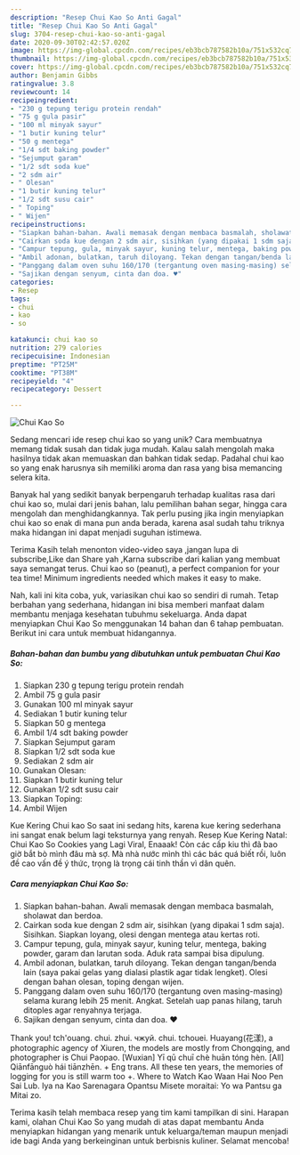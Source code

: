 ```yaml
---
description: "Resep Chui Kao So Anti Gagal"
title: "Resep Chui Kao So Anti Gagal"
slug: 3704-resep-chui-kao-so-anti-gagal
date: 2020-09-30T02:42:57.020Z
image: https://img-global.cpcdn.com/recipes/eb3bcb787582b10a/751x532cq70/chui-kao-so-foto-resep-utama.jpg
thumbnail: https://img-global.cpcdn.com/recipes/eb3bcb787582b10a/751x532cq70/chui-kao-so-foto-resep-utama.jpg
cover: https://img-global.cpcdn.com/recipes/eb3bcb787582b10a/751x532cq70/chui-kao-so-foto-resep-utama.jpg
author: Benjamin Gibbs
ratingvalue: 3.8
reviewcount: 14
recipeingredient:
- "230 g tepung terigu protein rendah"
- "75 g gula pasir"
- "100 ml minyak sayur"
- "1 butir kuning telur"
- "50 g mentega"
- "1/4 sdt baking powder"
- "Sejumput garam"
- "1/2 sdt soda kue"
- "2 sdm air"
- " Olesan"
- "1 butir kuning telur"
- "1/2 sdt susu cair"
- " Toping"
- " Wijen"
recipeinstructions:
- "Siapkan bahan-bahan. Awali memasak dengan membaca basmalah, sholawat dan berdoa."
- "Cairkan soda kue dengan 2 sdm air, sisihkan (yang dipakai 1 sdm saja). Sisihkan. Siapkan loyang, olesi dengan mentega atau kertas roti."
- "Campur tepung, gula, minyak sayur, kuning telur, mentega, baking powder, garam dan larutan soda. Aduk rata sampai bisa dipulung."
- "Ambil adonan, bulatkan, taruh diloyang. Tekan dengan tangan/benda lain (saya pakai gelas yang dialasi plastik agar tidak lengket). Olesi dengan bahan olesan, toping dengan wijen."
- "Panggang dalam oven suhu 160/170 (tergantung oven masing-masing) selama kurang lebih 25 menit. Angkat. Setelah uap panas hilang, taruh ditoples agar renyahnya terjaga."
- "Sajikan dengan senyum, cinta dan doa. ♥️"
categories:
- Resep
tags:
- chui
- kao
- so

katakunci: chui kao so 
nutrition: 279 calories
recipecuisine: Indonesian
preptime: "PT25M"
cooktime: "PT38M"
recipeyield: "4"
recipecategory: Dessert

---
```



![Chui Kao So](https://img-global.cpcdn.com/recipes/eb3bcb787582b10a/751x532cq70/chui-kao-so-foto-resep-utama.jpg)

Sedang mencari ide resep chui kao so yang unik? Cara membuatnya memang tidak susah dan tidak juga mudah. Kalau salah mengolah maka hasilnya tidak akan memuaskan dan bahkan tidak sedap. Padahal chui kao so yang enak harusnya sih memiliki aroma dan rasa yang bisa memancing selera kita.

Banyak hal yang sedikit banyak berpengaruh terhadap kualitas rasa dari chui kao so, mulai dari jenis bahan, lalu pemilihan bahan segar, hingga cara mengolah dan menghidangkannya. Tak perlu pusing jika ingin menyiapkan chui kao so enak di mana pun anda berada, karena asal sudah tahu triknya maka hidangan ini dapat menjadi suguhan istimewa.

Terima Kasih telah menonton video-video saya ,jangan lupa di subscribe,Like dan Share yah ,Karna subscribe dari kalian yang membuat saya semangat terus. Chui kao so (peanut), a perfect companion for your tea time! Minimum ingredients needed which makes it easy to make.


Nah, kali ini kita coba, yuk, variasikan chui kao so sendiri di rumah. Tetap berbahan yang sederhana, hidangan ini bisa memberi manfaat dalam membantu menjaga kesehatan tubuhmu sekeluarga. Anda dapat menyiapkan Chui Kao So menggunakan 14 bahan dan 6 tahap pembuatan. Berikut ini cara untuk membuat hidangannya.

<!--inarticleads1-->

##### Bahan-bahan dan bumbu yang dibutuhkan untuk pembuatan Chui Kao So:

1. Siapkan 230 g tepung terigu protein rendah
1. Ambil 75 g gula pasir
1. Gunakan 100 ml minyak sayur
1. Sediakan 1 butir kuning telur
1. Siapkan 50 g mentega
1. Ambil 1/4 sdt baking powder
1. Siapkan Sejumput garam
1. Siapkan 1/2 sdt soda kue
1. Sediakan 2 sdm air
1. Gunakan  Olesan:
1. Siapkan 1 butir kuning telur
1. Gunakan 1/2 sdt susu cair
1. Siapkan  Toping:
1. Ambil  Wijen


Kue Kering Chui kao So saat ini sedang hits, karena kue kering sederhana ini sangat enak belum lagi teksturnya yang renyah. Resep Kue Kering Natal: Chui Kao So Cookies yang Lagi Viral, Enaaak! Còn các cấp kiu thì đã bao giờ bắt bò mình đâu mà sợ. Mà nhà nước mình thì các bác quá biết rồi, luôn đề cao vấn đề ý thức, trọng là trọng cái tinh thần vì dân quên. 

<!--inarticleads2-->

##### Cara menyiapkan Chui Kao So:

1. Siapkan bahan-bahan. Awali memasak dengan membaca basmalah, sholawat dan berdoa.
1. Cairkan soda kue dengan 2 sdm air, sisihkan (yang dipakai 1 sdm saja). Sisihkan. Siapkan loyang, olesi dengan mentega atau kertas roti.
1. Campur tepung, gula, minyak sayur, kuning telur, mentega, baking powder, garam dan larutan soda. Aduk rata sampai bisa dipulung.
1. Ambil adonan, bulatkan, taruh diloyang. Tekan dengan tangan/benda lain (saya pakai gelas yang dialasi plastik agar tidak lengket). Olesi dengan bahan olesan, toping dengan wijen.
1. Panggang dalam oven suhu 160/170 (tergantung oven masing-masing) selama kurang lebih 25 menit. Angkat. Setelah uap panas hilang, taruh ditoples agar renyahnya terjaga.
1. Sajikan dengan senyum, cinta dan doa. ♥️


Thank you! tch&#39;ouang. chui. zhui. чжуй. chui. tchouei. Huayang(花漾), a photographic agency of Xiuren, the models are mostly from Chongqing, and photographer is Chui Paopao. [Wuxian] Yī qū chuī chè huān tóng hèn. [All] Qiānfānguò hái tiānzhēn. + Eng trans. All these ten years, the memories of logging for you is still warm too +. Where to Watch Kao Waan Hai Noo Pen Sai Lub. Iya na Kao Sarenagara Opantsu Misete moraitai: Yo wa Pantsu ga Mitai zo. 

Terima kasih telah membaca resep yang tim kami tampilkan di sini. Harapan kami, olahan Chui Kao So yang mudah di atas dapat membantu Anda menyiapkan hidangan yang menarik untuk keluarga/teman maupun menjadi ide bagi Anda yang berkeinginan untuk berbisnis kuliner. Selamat mencoba!
